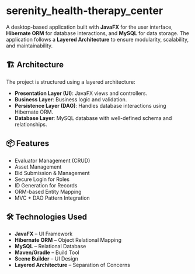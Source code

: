 # serenity_health-therapy_center

A desktop-based application built with **JavaFX** for the user interface, **Hibernate ORM** for database interactions, and **MySQL** for data storage. The application follows a **Layered Architecture** to ensure modularity, scalability, and maintainability.

## 🏗️ Architecture

The project is structured using a layered architecture:

- **Presentation Layer (UI)**: JavaFX views and controllers.
- **Business Layer**: Business logic and validation.
- **Persistence Layer (DAO)**: Handles database interactions using Hibernate ORM.
- **Database Layer**: MySQL database with well-defined schema and relationships.

## 📦 Features

- Evaluator Management (CRUD)
- Asset Management
- Bid Submission & Management
- Secure Login for Roles
- ID Generation for Records
- ORM-based Entity Mapping
- MVC + DAO Pattern Integration

## 🛠️ Technologies Used

- **JavaFX** – UI Framework
- **Hibernate ORM** – Object Relational Mapping
- **MySQL** – Relational Database
- **Maven/Gradle** – Build Tool
- **Scene Builder** – UI Design
- **Layered Architecture** – Separation of Concerns



